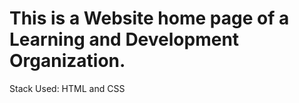 # This is a Website home page of a Learning and Development Organization.

Stack Used:
 HTML and CSS
